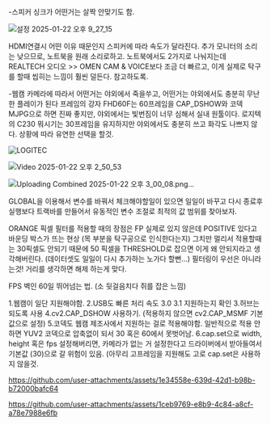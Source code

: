 -스피커 싱크가 어떤거는 살짝 안맞기도 함.

![설정 2025-01-22 오후 9_27_15](https://github.com/user-attachments/assets/b5b1263c-6c79-4c8a-9229-493a353d634f)

HDMI연결시 어떤 이유 때문인지 스피커에 따라 속도가 달라진다.
추가 모니터의 소리는 낮으므로, 노트북을 원래 소리로하고.
노트북에서도 2가지로 나눠지는데 REALTECH 오디오 >> OMEN CAM & VOICE보다 조금 더 빠르고, 이게 실제로 탁구를 할때 씹히는 느낌이 훨씬 덜든다.
참고하도록.

-웹캠 카메라에 따라서 어떤거는 야외에서 죽을쑤고, 어떤거는 야외에서도 충분히 무난한 플레이가 된다
프레임의 강자 FHD60F는 60프레임을 CAP_DSHOW와 코덱 MJPG으로 하면 진짜 좋지만, 야외에서는 빛번짐이 너무 심해서 실내 원툴이다.
로지텍의 C230 뭐시기는 30프레임을 유지하지만 야외에서도 충분히 쓰고 화각도 나쁘지 않다.
상황에 따라 유연한 선택을 할것.

![LOGITEC](https://github.com/user-attachments/assets/8ad6ec0f-0187-4b61-85d9-36a6d6507566)

![Video 2025-01-22 오후 2_50_53](https://github.com/user-attachments/assets/f672c42d-9cf7-47e4-8224-2271ebd89b3b)


![Uploading Combined 2025-01-22 오후 3_00_08.png…]()

GLOBAL을 이용해서 변수를 바꿔서 체크해야할일이 있으면 일일이 바꾸고 다시 종료후 실행보다
트랙바를 만들어서 유동적인 변수 조절로 최적의 값 범위를 찾아보자.

ORANGE 픽셀 필터를 적용할 때의 장점은 FP 실제로 있지 않은데 POSITIVE 있다고 바운딩 박스가 뜨는 현상 (목 부분을 탁구공으로 인식한다는지)
그치만 멀리서 적용할때는 30픽셀도 안되기 때문에 50 픽셀을 THRESHOLD로 잡으면 이게 왜 안되지라고 생각해버린다.
(데이터셋도 일일이 다시 추가하는 노가다 할뻔...) 필터링이 우선은 아니라는것! 거리를 생각하면 해제 하는게 맞다.

FPS 벽인 60일 뛰어넘는 법. (소 뒷걸음치다 쥐를 잡은 느낌)

1.웹캠이 일단 지원해야함.
2.USB도 빠른 처리 속도 3.0 3.1 지원하는지 확인
3.허브는 되도록 사용 
4.cv2.CAP_DSHOW 사용하기. (적용하지 않으면 cv2.CAP_MSMF 기본값으로 설정)
5.코덱도 웹캠 제조사에서 지원하는 걸로 적용해야함. 일반적으로 적용 안하면 YUV2 코덱으로 압축없이 되서 30 혹은 60에서 못벗어남. 
6.cap.set으로 width, height 혹은 fps 설정해버리면, 카메라가 없는 거 설정한다고 드라이버에서 받아들여서 기본값 (30)으로 갈 위험이 있음. (아무리 고프레임을 지원해도
고로 cap.set은 사용하지 않을것.


https://github.com/user-attachments/assets/1e34558e-639d-42d1-b98b-b72000bafc64





https://github.com/user-attachments/assets/1ceb9769-e8b9-4c84-a8cf-a78e7988e6fb

